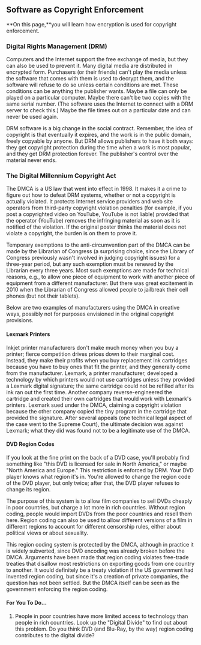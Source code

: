 ## Software as Copyright Enforcement

**On this page,**you will learn how encryption is used for copyright enforcement.

### Digital Rights Management \(DRM\)

Computers and the Internet support the free exchange of media, but they can also be used to prevent it. Many digital media are distributed in encrypted form. Purchasers \(or their friends\) can't play the media unless the software that comes with them is used to decrypt them, and the software will refuse to do so unless certain conditions are met. These conditions can be anything the publisher wants. Maybe a file can only be played on a particular computer. Maybe there can't be two copies with the same serial number. \(The software uses the Internet to connect with a DRM server to check this.\) Maybe the file times out on a particular date and can never be used again.

DRM software is a big change in the social contract. Remember, the idea of copyright is that eventually it expires, and the work is in the public domain, freely copyable by anyone. But DRM allows publishers to have it both ways: they get copyright protection during the time when a work is most popular, and they get DRM protection forever. The publisher's control over the material never ends.

### The Digital Millennium Copyright Act

The DMCA is a US law that went into effect in 1998. It makes it a crime to figure out how to defeat DRM systems, whether or not a copyright is actually violated. It protects Internet service providers and web site operators from third-party copyright violation penalties \(for example, if you post a copyrighted video on YouTube, YouTube is not liable\) provided that the operator \(YouTube\) removes the infringing material as soon as it is notified of the violation. If the original poster thinks the material does not violate a copyright, the burden is on them to prove it.

Temporary exemptions to the anti-circumvention part of the DMCA can be made by the Librarian of Congress \(a surprising choice, since the Library of Congress previously wasn't involved in judging copyright issues\) for a three-year period, but any such exemption must be renewed by the Librarian every three years. Most such exemptions are made for technical reasons, e.g., to allow one piece of equipment to work with another piece of equipment from a different manufacturer. But there was great excitement in 2010 when the Librarian of Congress allowed people to jailbreak their cell phones \(but not their tablets\).

Below are two examples of manufacturers using the DMCA in creative ways, possibly not for purposes envisioned in the original copyright provisions.

#### **Lexmark Printers**

Inkjet printer manufacturers don't make much money when you buy a printer; fierce competition drives prices down to their marginal cost. Instead, they make their profits when you buy replacement ink cartridges because you have to buy ones that fit the printer, and they generally come from the manufacturer. Lexmark, a printer manufacturer, developed a technology by which printers would not use cartridges unless they provided a Lexmark digital signature; the same cartridge could not be refilled after its ink ran out the first time. Another company reverse-engineered the cartridge and created their own cartridges that would work with Lexmark's printers. Lexmark sued under the DMCA, claiming a copyright violation because the other company copied the tiny program in the cartridge that provided the signature. After several appeals \(one technical legal aspect of the case went to the Supreme Court\), the ultimate decision was against Lexmark; what they did was found not to be a legitimate use of the DMCA.

#### **DVD Region Codes**

If you look at the fine print on the back of a DVD case, you'll probably find something like "this DVD is licensed for sale in North America," or maybe "North America and Europe." This restriction is enforced by DRM. Your DVD player knows what region it's in. You're allowed to change the region code of the DVD player, but only twice; after that, the DVD player refuses to change its region.

The purpose of this system is to allow film companies to sell DVDs cheaply in poor countries, but charge a lot more in rich countries. Without region coding, people would import DVDs from the poor countries and resell them here. Region coding can also be used to allow different versions of a film in different regions to account for different censorship rules, either about political views or about sexuality.

This region coding system is protected by the DMCA, although in practice it is widely subverted, since DVD encoding was already broken before the DMCA. Arguments have been made that region coding violates free-trade treaties that disallow most restrictions on exporting goods from one country to another. It would definitely be a treaty violation if the US government had invented region coding, but since it's a creation of private companies, the question has not been settled. But the DMCA itself can be seen as the government enforcing the region coding.

#### For You To Do...

1. People in poor countries have more limited access to technology than people in rich countries. Look up the "Digital Divide" to find out about this problem. Do you think DVD \(and Blu-Ray, by the way\) region coding contributes to the digital divide?



